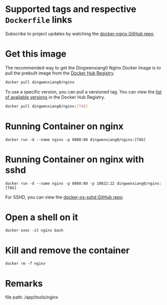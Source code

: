 # Supported tags and respective `Dockerfile` links

Subscribe to project updates by watching the [docker-nginx GitHub repo](https://github.com/docker-zone/docker-nginx/).
 
# Get this image

The recommended way to get the Dingwenxiang0 Nginx Docker Image is to pull the prebuilt image from the [Docker Hub Registry](https://hub.docker.com/r/dingwenxiang0/nginx/).

```bash
docker pull dingwenxiang0/nginx
```

To use a specific version, you can pull a versioned tag. You can view the [list of available versions](https://hub.docker.com/r/dingwenxiang0/nginx/tags/) in the Docker Hub Registry.

```bash
docker pull dingwenxiang0/nginx:[TAG]
```

# Running Container on nginx

`docker run -d --name nginx -p 8080:80 dingwenxiang0/nginx:[TAG]`

# Running Container on nginx with sshd

`docker run -d --name nginx -p 8080:80 -p 10022:22 dingwenxiang0/nginx:[TAG]`

For SSHD, you can view the [docker-os-sshd GitHub repo](https://github.com/docker-zone/docker-os-sshd/).

# Open a shell on it

`docker exec -it nginx bash`

# Kill and remove the container

`docker rm -f nginx`

# Remarks

file path: /app/tools/nginx